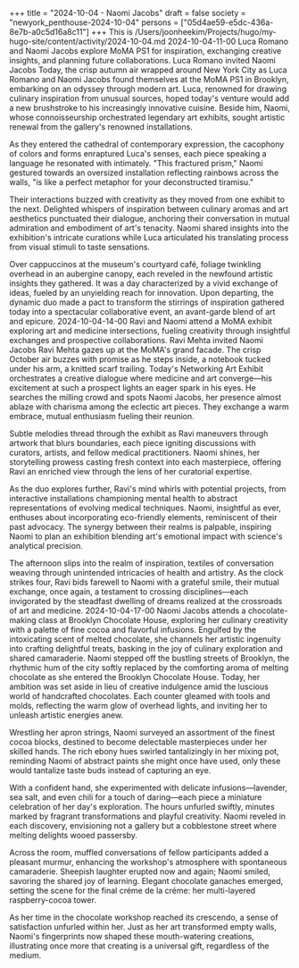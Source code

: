 +++
title = "2024-10-04 - Naomi Jacobs"
draft = false
society = "newyork_penthouse-2024-10-04"
persons = ["05d4ae59-e5dc-436a-8e7b-a0c5d16a8c11"]
+++
This is /Users/joonheekim/Projects/hugo/my-hugo-site/content/activity/2024-10-04.md
2024-10-04-11-00
Luca Romano and Naomi Jacobs explore MoMA PS1 for inspiration, exchanging creative insights, and planning future collaborations.
Luca Romano invited Naomi Jacobs
Today, the crisp autumn air wrapped around New York City as Luca Romano and Naomi Jacobs found themselves at the MoMA PS1 in Brooklyn, embarking on an odyssey through modern art. Luca, renowned for drawing culinary inspiration from unusual sources, hoped today's venture would add a new brushstroke to his increasingly innovative cuisine. Beside him, Naomi, whose connoisseurship orchestrated legendary art exhibits, sought artistic renewal from the gallery's renowned installations.

As they entered the cathedral of contemporary expression, the cacophony of colors and forms enraptured Luca's senses, each piece speaking a language he resonated with intimately. "This fractured prism," Naomi gestured towards an oversized installation reflecting rainbows across the walls, "is like a perfect metaphor for your deconstructed tiramisu."

Their interactions buzzed with creativity as they moved from one exhibit to the next. Delighted whispers of inspiration between culinary aromas and art aesthetics punctuated their dialogue, anchoring their conversation in mutual admiration and embodiment of art's tenacity. Naomi shared insights into the exhibition's intricate curations while Luca articulated his translating process from visual stimuli to taste sensations.

Over cappuccinos at the museum's courtyard café, foliage twinkling overhead in an aubergine canopy, each reveled in the newfound artistic insights they gathered. It was a day characterized by a vivid exchange of ideas, fueled by an unyielding reach for innovation. Upon departing, the dynamic duo made a pact to transform the stirrings of inspiration gathered today into a spectacular collaborative event, an avant-garde blend of art and epicure.
2024-10-04-14-00
Ravi and Naomi attend a MoMA exhibit exploring art and medicine intersections, fueling creativity through insightful exchanges and prospective collaborations.
Ravi Mehta invited Naomi Jacobs
Ravi Mehta gazes up at the MoMA's grand facade. The crisp October air buzzes with promise as he steps inside, a notebook tucked under his arm, a knitted scarf trailing. Today's Networking Art Exhibit orchestrates a creative dialogue where medicine and art converge—his excitement at such a prospect lights an eager spark in his eyes. He searches the milling crowd and spots Naomi Jacobs, her presence almost ablaze with charisma among the eclectic art pieces. They exchange a warm embrace, mutual enthusiasm fueling their reunion. 

Subtle melodies thread through the exhibit as Ravi maneuvers through artwork that blurs boundaries, each piece igniting discussions with curators, artists, and fellow medical practitioners. Naomi shines, her storytelling prowess casting fresh context into each masterpiece, offering Ravi an enriched view through the lens of her curatorial expertise.

As the duo explores further, Ravi's mind whirls with potential projects, from interactive installations championing mental health to abstract representations of evolving medical techniques. Naomi, insightful as ever, enthuses about incorporating eco-friendly elements, reminiscent of their past advocacy. The synergy between their realms is palpable, inspiring Naomi to plan an exhibition blending art's emotional impact with science's analytical precision.

The afternoon slips into the realm of inspiration, textiles of conversation weaving through unintended intricacies of health and artistry. As the clock strikes four, Ravi bids farewell to Naomi with a grateful smile, their mutual exchange, once again, a testament to crossing disciplines—each invigorated by the steadfast dwelling of dreams realized at the crossroads of art and medicine.
2024-10-04-17-00
Naomi Jacobs attends a chocolate-making class at Brooklyn Chocolate House, exploring her culinary creativity with a palette of fine cocoa and flavorful infusions. Engulfed by the intoxicating scent of melted chocolate, she channels her artistic ingenuity into crafting delightful treats, basking in the joy of culinary exploration and shared camaraderie.
Naomi stepped off the bustling streets of Brooklyn, the rhythmic hum of the city softly replaced by the comforting aroma of melting chocolate as she entered the Brooklyn Chocolate House. Today, her ambition was set aside in lieu of creative indulgence amid the luscious world of handcrafted chocolates. Each counter gleamed with tools and molds, reflecting the warm glow of overhead lights, and inviting her to unleash artistic energies anew. 

Wrestling her apron strings, Naomi surveyed an assortment of the finest cocoa blocks, destined to become delectable masterpieces under her skilled hands. The rich ebony hues swirled tantalizingly in her mixing pot, reminding Naomi of abstract paints she might once have used, only these would tantalize taste buds instead of capturing an eye.

With a confident hand, she experimented with delicate infusions—lavender, sea salt, and even chili for a touch of daring—each piece a miniature celebration of her day's exploration. The hours unfurled swiftly, minutes marked by fragrant transformations and playful creativity. Naomi reveled in each discovery, envisioning not a gallery but a cobblestone street where melting delights wooed passersby.

Across the room, muffled conversations of fellow participants added a pleasant murmur, enhancing the workshop's atmosphere with spontaneous camaraderie. Sheepish laughter erupted now and again; Naomi smiled, savoring the shared joy of learning. Elegant chocolate ganaches emerged, setting the scene for the final créme de la créme: her multi-layered raspberry-cocoa tower.

As her time in the chocolate workshop reached its crescendo, a sense of satisfaction unfurled within her. Just as her art transformed empty walls, Naomi's fingerprints now shaped these mouth-watering creations, illustrating once more that creating is a universal gift, regardless of the medium.
